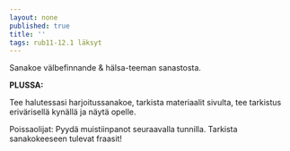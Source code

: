 ```yaml
---
layout: none
published: true
title: ''
tags: rub11-12.1 läksyt
---
```

Sanakoe välbefinnande & hälsa-teeman sanastosta. 
 
**PLUSSA:**
 
Tee halutessasi harjoitussanakoe, tarkista materiaalit sivulta, tee tarkistus erivärisellä kynällä ja näytä opelle.

Poissaolijat:
Pyydä muistiinpanot seuraavalla tunnilla. Tarkista sanakokeeseen tulevat fraasit!